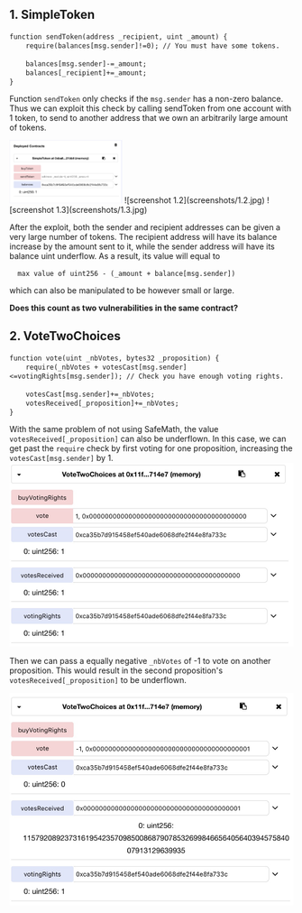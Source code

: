 ## 1. SimpleToken

```
function sendToken(address _recipient, uint _amount) {
    require(balances[msg.sender]!=0); // You must have some tokens.
    
    balances[msg.sender]-=_amount;
    balances[_recipient]+=_amount;
}
```

Function `sendToken` only checks if the `msg.sender` has a non-zero balance. Thus we can exploit this check by calling sendToken from one account with 1 token, to send to another address that we own an arbitrarily large amount of tokens.

<img src="screenshots/1.1.jpg" alt="screenshot 1.1" width="200"/>
![screenshot 1.2](screenshots/1.2.jpg)
![screenshot 1.3](screenshots/1.3.jpg)

After the exploit, both the sender and recipient addresses can be given a very large number of tokens. The recipient address will have its balance increase by the amount sent to it, while the sender address will have its balance uint underflow. As a result, its value will equal to 
```
  max value of uint256 - (_amount + balance[msg.sender])
``` 
which can also be manipulated to be however small or large. 

**Does this count as two vulnerabilities in the same contract?**

## 2. VoteTwoChoices

``` 
function vote(uint _nbVotes, bytes32 _proposition) {
    require(_nbVotes + votesCast[msg.sender]<=votingRights[msg.sender]); // Check you have enough voting rights.
    
    votesCast[msg.sender]+=_nbVotes;
    votesReceived[_proposition]+=_nbVotes;
}
```

With the same problem of not using SafeMath, the value `votesReceived[_proposition]` can also be underflown. In this case, we can get past the `require` check by first voting for one proposition, increasing the `votesCast[msg.sender]` by 1. 
![screenshot 2.1](screenshots/2.1.jpg)

Then we can pass a equally negative `_nbVotes` of -1 to vote on another proposition. This would result in the second proposition's `votesReceived[_proposition]` to be underflown.

![screenshot 2.2](screenshots/2.2.jpg)
